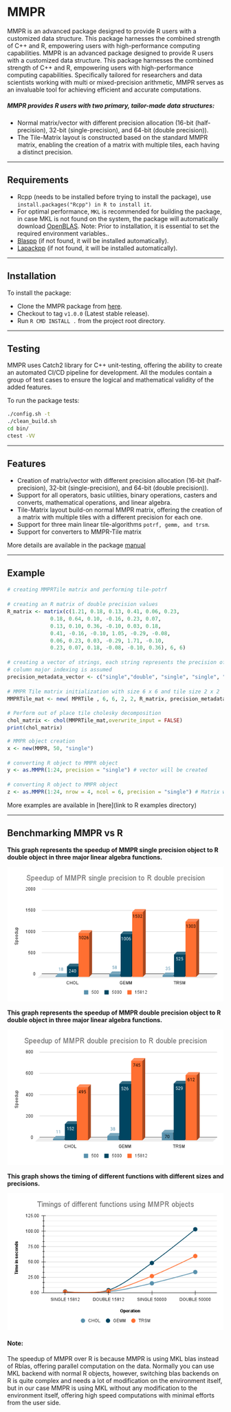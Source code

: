 
# MMPR

MMPR is an advanced package designed to provide R users with a customized data structure.
This package harnesses the combined strength of C++ and R, empowering users with high-performance computing capabilities.
MMPR is an advanced package designed to provide R users with a customized data structure.
This package harnesses the combined strength of C++ and R, empowering users with high-performance computing capabilities.
Specifically tailored for researchers and data scientists working with multi or mixed-precision arithmetic,
MMPR serves as an invaluable tool for achieving efficient and accurate computations.

##### MMPR provides R users with two primary, tailor-made data structures:
- Normal matrix/vector with different precision allocation (16-bit (half-precision), 32-bit (single-precision), and 64-bit (double precision)).
- The Tile-Matrix layout is constructed based on the standard MMPR matrix, enabling the creation of a matrix with multiple tiles, each having a distinct precision.
___

## Requirements
- Rcpp (needs to be installed before trying to install the package), use `install.packages("Rcpp") in R to install it`.
- For optimal performance, `MKL` is recommended for building the package,
in case MKL is not found on the system, the package will automatically download [OpenBLAS](https://github.com/xianyi/OpenBLAS). Note: Prior to installation, it is essential to set the required environment variables..
- [Blaspp](https://github.com/icl-utk-edu/blaspp) (if not found, it will be installed automatically).
- [Lapackpp](https://github.com/icl-utk-edu/lapackpp) (if not found, it will be installed automatically).

___

## Installation
To install the package:
- Clone the MMPR package from [here](https://github.com/stsds/MMPR).
- Checkout to tag `v1.0.0` (Latest stable release).
- Run `R CMD INSTALL .` from the project root directory.
___

## Testing
MMPR uses Catch2 library for C++ unit-testing, offering the ability to create an automated CI/CD pipeline for development.
All the modules contain a group of test cases to ensure the logical and mathematical validity of the added features.

To run the package tests:

```bash
./config.sh -t
./clean_build.sh
cd bin/
ctest -VV
```
___

## Features
- Creation of matrix/vector with different precision allocation (16-bit (half-precision), 32-bit (single-precision), and 64-bit (double precision)).
- Support for all operators, basic utilities, binary operations, casters and converts, mathematical operations, and linear algebra.
- Tile-Matrix layout build-on normal MMPR matrix, offering the creation of a matrix with multiple tiles with a different precision for each one.
- Support for three main linear tile-algorithms `potrf, gemm, and trsm`.
- Support for converters to MMPR-Tile matrix

More details are available in the package [manual](vignettes/MMPR-manual.pdf)
___

## Example
```R
# creating MMPRTile matrix and performing tile-potrf

# creating an R matrix of double precision values
R_matrix <- matrix(c(1.21, 0.18, 0.13, 0.41, 0.06, 0.23,
              0.18, 0.64, 0.10, -0.16, 0.23, 0.07,
              0.13, 0.10, 0.36, -0.10, 0.03, 0.18,
              0.41, -0.16, -0.10, 1.05, -0.29, -0.08,
              0.06, 0.23, 0.03, -0.29, 1.71, -0.10,
              0.23, 0.07, 0.18, -0.08, -0.10, 0.36), 6, 6)

# creating a vector of strings, each string represents the precision of its corresponding tile.
# column major indexing is assumed
precision_metadata_vector <- c("single","double", "single", "single", "double", "double","single" , "single","double")

# MMPR Tile matrix initialization with size 6 x 6 and tile size 2 x 2
MMPRTile_mat <- new( MPRTile , 6, 6, 2, 2, R_matrix, precision_metadata_vector)

# Perform out of place tile cholesky decomposition
chol_matrix <- chol(MMPRTile_mat,overwrite_input = FALSE)
print(chol_matrix)
```

```R
# MMPR object creation
x <- new(MMPR, 50, "single")

# converting R object to MMPR object
y <- as.MMPR(1:24, precision = "single") # vector will be created

# converting R object to MMPR object
z <- as.MMPR(1:24, nrow = 4, ncol = 6, precision = "single") # Matrix will be created
```

More examples are available in [here](link to R examples directory)
___

## Benchmarking MMPR vs R

**This graph represents the speedup of MMPR single precision object to R double object in three major linear algebra functions.**

![](benchmarks/graphs/speedup_single_to_double.png)


**This graph represents the speedup of MMPR double precision object to R double object in three major linear algebra functions.**

![](benchmarks/graphs/Speedup_of_MMPR_double_precision_to_R_double_precision.png)


**This graph shows the timing of different functions with different sizes and precisions.**

![](benchmarks/graphs/Timings_of_different_functions_using_MMPR_objects.png)


#### Note:
The speedup of MMPR over R is because MMPR is using MKL blas instead of Rblas, offering parallel computation on the data.
Normally you can use MKL backend with normal R objects, however, switching blas backends on R is quite complex and needs a lot of modification on the environment itself,
 but in our case MMPR is using MKL without any modification to the environment itself, offering high speed computations with minimal efforts from the user side.